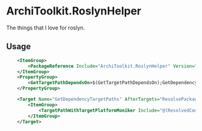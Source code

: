 # ArchiToolkit.RoslynHelper

The things that I love for roslyn.

## Usage

``` xml
	<ItemGroup>
		<PackageReference Include="ArchiToolkit.RoslynHelper" Version="0.9.6" />
	</ItemGroup>
	<PropertyGroup>
		<GetTargetPathDependsOn>$(GetTargetPathDependsOn);GetDependencyTargetPaths</GetTargetPathDependsOn>
	</PropertyGroup>

	<Target Name="GetDependencyTargetPaths" AfterTargets="ResolvePackageDependenciesForBuild">
		<ItemGroup>
			<TargetPathWithTargetPlatformMoniker Include="@(ResolvedCompileFileDefinitions)" IncludeRuntimeDependency="false" />
		</ItemGroup>
	</Target>
```
